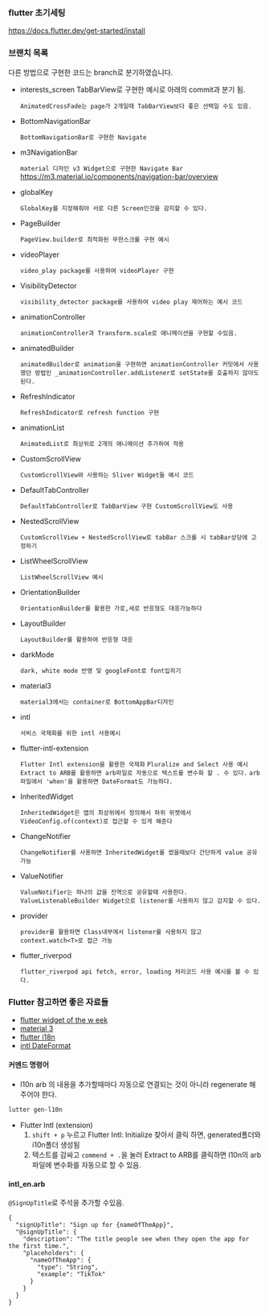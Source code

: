 ### flutter 초기세팅

https://docs.flutter.dev/get-started/install

### 브랜치 목록

다른 방법으로 구현한 코드는 branch로 분기하였습니다.

- interests_screen
  TabBarView로 구현한 예시로 아래의 commit과 분기 됨.

  `AnimatedCrossFade는 page가 2개일때 TabBarView보다 좋은 선택일 수도 있음.`

- BottomNavigationBar

  `BottomNavigationBar로 구현한 Navigate`

- m3NavigationBar

  `material 디자인 v3 Widget으로 구현한 Navigate Bar`
  https://m3.material.io/components/navigation-bar/overview

- globalKey

  `GlobalKey를 지정해줘야 서로 다른 Screen인것을 감지할 수 있다.`

- PageBuilder

  `PageView.builder로 최적화된 무한스크롤 구현 예시`

- videoPlayer

  `video_play package를 사용하여 videoPlayer 구현`

- VisibilityDetector

  `visibility_detector package를 사용하여 video play 제어하는 예시 코드`

- animationController

  `animationController과 Transform.scale로 애니메이션을 구현할 수있음.`

- animatedBuilder

  `animatedBuilder로 animation을 구현하면 animationController 커밋에서 사용했던 방법인 _animationController.addListener로 setState를 호출하지 않아도 된다.`

- RefreshIndicator

  `RefreshIndicator로 refresh function 구현`

- animationList

  `AnimatedList로 최상위로 2개의 애니메이션 추가하여 적용`

- CustomScrollView

  `CustomScrollView와 사용하는 Sliver Widget들 예시 코드`

- DefaultTabController

  `DefaultTabController로 TabBarView 구현 CustomScrollView도 사용`

- NestedScrollView

  `CustomScrollView + NestedScrollView로 tabBar 스크롤 시 tabBar상당에 고정하기`

- ListWheelScrollView

  `ListWheelScrollView 예시`

- OrientationBuilder

  `OrientationBuilder를 활용한 가로,세로 반응형도 대응가능하다`

- LayoutBuilder

  `LayoutBuilder를 활용하여 반응형 대응`

- darkMode

  `dark, white mode 반영 및 googleFont로 font입히기`

- material3

  `material3에서는 container로 BottomAppBar디자인`

- intl

  `서비스 국제화를 위한 intl 사용예시`

- flutter-intl-extension

  `Flutter Intl extension을 활용한 국제화`
  `Pluralize and Select 사용 예시`
  `Extract to ARB를 활용하면 arb파일로 자동으로 텍스트를 변수화 할 . 수 있다.`
  `arb파일에서 'when'을 활용하면 DateFormat도 가능하다.`

- InheritedWidget

  `InheritedWidget은 앱의 최상위에서 정의해서 하위 위젯에서 VideoConfig.of(context)로 접근할 수 있게 해준다`

- ChangeNotifier

  `ChangeNotifier를 사용하면 InheritedWidget를 썼을때보다 간단하게 value 공유 가능`

- ValueNotifier

  `ValueNotifier는 하나의 값을 전역으로 공유할때 사용한다. ValueListenableBuilder Widget으로 listener를 사용하지 않고 감지할 수 있다. `

- provider

  `provider를 활용하면 Class내부에서 listener를 사용하지 않고 context.watch<T>로 접근 가능`

- flutter_riverpod

  `flutter_riverpod api fetch, error, loading 처리코드 사용 예시를 볼 수 있다.`

### Flutter 참고하면 좋은 자료들

- [flutter widget of the w eek](https://youtube.com/playlist?list=PLjxrf2q8roU23XGwz3Km7sQZFTdB996iG&si=hqjynhQqFljGCVRm)
- [material 3](https://m3.material.io/)
- [flutter i18n](https://docs.flutter.dev/ui/accessibility-and-internationalization/internationalization)
- [intl DateFormat](https://pub.dev/documentation/intl/latest/intl/DateFormat-class.html)

#### 커멘드 명령어

- l10n
  arb 의 내용을 추가할때마다 자동으로 연결되는 것이 아니라 regenerate 해주어야 한다.

```bash
lutter gen-l10n
```

- Flutter Intl (extension)
  1. `shift + p` 누르고 Flutter Intl: Initialize 찾아서 클릭 하면,
     generated폴더와 i10n폴더 생성됨
  2. 텍스트를 감싸고 `commend + .`을 눌러 Extract to ARB를 클릭하면 I10n의 arb파일에 변수화를 자동으로 할 수 있음.

#### intl_en.arb

`@SignUpTitle`로 주석을 추가할 수있음.

```arb
{
  "signUpTitle": "Sign up for {nameOfTheApp}",
  "@signUpTitle": {
    "description": "The title people see when they open the app for the first time.",
    "placeholders": {
      "nameOfTheApp": {
        "type": "String",
        "example": "TikTok"
      }
    }
  }
}
```

